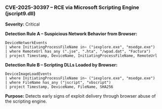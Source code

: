 ### CVE-2025-30397 – RCE via Microsoft Scripting Engine (jscript9.dll)
**Severity:** Critical  

**Detection Rule A – Suspicious Network Behavior from Browser:**
```kql
DeviceNetworkEvents
| where InitiatingProcessFileName in~ ("iexplore.exe", "msedge.exe")
| where RemoteUrl has_any (".jse", ".hta", "/wpad.dat", "Factura")
| project Timestamp, DeviceName, InitiatingProcessFileName, RemoteUrl
```
**Detection Rule B – Scripting DLLs Loaded by Browser:**
```kql
DeviceImageLoadEvents
| where InitiatingProcessFileName in~ ("iexplore.exe", "msedge.exe")
| where FileName has_any ("jscript", "vbscript")
| project Timestamp, DeviceName, FileName, SHA256
```
**Purpose:** Detects early signs of exploit delivery through browser abuse of the scripting engine.
